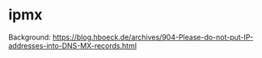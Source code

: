# ipmx

Background: https://blog.hboeck.de/archives/904-Please-do-not-put-IP-addresses-into-DNS-MX-records.html

